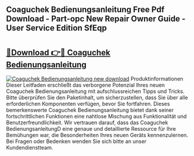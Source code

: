 ## Coaguchek Bedienungsanleitung Free Pdf Download - Part-opc New Repair Owner Guide - User Service Edition SfEqp

# <h2><a href="http://df0841l.blite.top/?on=Coaguchek+Bedienungsanleitung">🔗Download 👉🔴 Coaguchek Bedienungsanleitung</a></h2>

[![Coaguchek Bedienungsanleitung new download](https://i.imgur.com/lujVjoI.png)](http://df0841l.blite.top/?on=Coaguchek+Bedienungsanleitung)
Produktinformationen Dieser Leitfaden erschließt das verborgene Potenzial Ihres neuen Coaguchek Bedienungsanleitung mit aufschlussreichen Tipps und Tricks. Bitte überprüfen Sie den Paketinhalt, um sicherzustellen, dass Sie über alle erforderlichen Komponenten verfügen, bevor Sie fortfahren. Dieses bemerkenswerte Coaguchek Bedienungsanleitung bietet dank seiner fortschrittlichen Funktionen eine nahtlose Mischung aus Funktionalität und Benutzerfreundlichkeit. Wir vertrauen darauf, dass das Coaguchek BedienungsanleitungD eine genaue und detaillierte Ressource für Ihre Bemühungen war, die Besonderheiten Ihres neuen Geräts kennenzulernen. Bei Fragen oder Bedenken wenden Sie sich bitte an unser Kundendienstteam.
